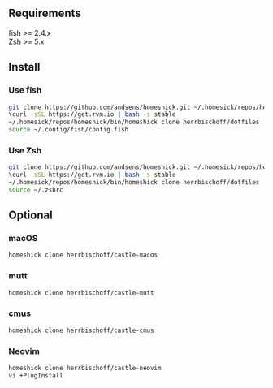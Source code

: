 ## Requirements

fish >= 2.4.x  
Zsh >= 5.x

## Install

### Use fish
```sh
git clone https://github.com/andsens/homeshick.git ~/.homesick/repos/homeshick
\curl -sSL https://get.rvm.io | bash -s stable
~/.homesick/repos/homeshick/bin/homeshick clone herrbischoff/dotfiles
source ~/.config/fish/config.fish
```

### Use Zsh
```zsh
git clone https://github.com/andsens/homeshick.git ~/.homesick/repos/homeshick
\curl -sSL https://get.rvm.io | bash -s stable
~/.homesick/repos/homeshick/bin/homeshick clone herrbischoff/dotfiles
source ~/.zshrc
```

## Optional

### macOS
```sh
homeshick clone herrbischoff/castle-macos
```

### mutt
```sh
homeshick clone herrbischoff/castle-mutt
```

### cmus
```sh
homeshick clone herrbischoff/castle-cmus
```

### Neovim
```sh
homeshick clone herrbischoff/castle-neovim
vi +PlugInstall
```
